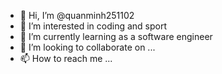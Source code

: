- 👋 Hi, I’m @quanminh251102
- 👀 I’m interested in coding and sport
- 🌱 I’m currently learning as a software engineer
- 💞️ I’m looking to collaborate on ...
- 📫 How to reach me ...

<!---
quanminh251102/quanminh251102 is a ✨ special ✨ repository because its `README.md` (this file) appears on your GitHub profile.
You can click the Preview link to take a look at your changes.
--->
